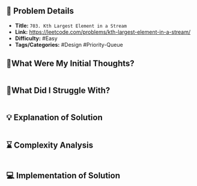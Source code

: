 ## 📝 Problem Details

- **Title:** `703. Kth Largest Element in a Stream`
- **Link:** https://leetcode.com/problems/kth-largest-element-in-a-stream/
- **Difficulty:** #Easy 
- **Tags/Categories:** #Design #Priority-Queue 

## 💭What Were My Initial Thoughts?

```

```

## 🤔What Did I Struggle With?

```

```

## 💡 Explanation of Solution

```

```

## ⌛ Complexity Analysis

```

```

## 💻 Implementation of Solution

```cpp

```